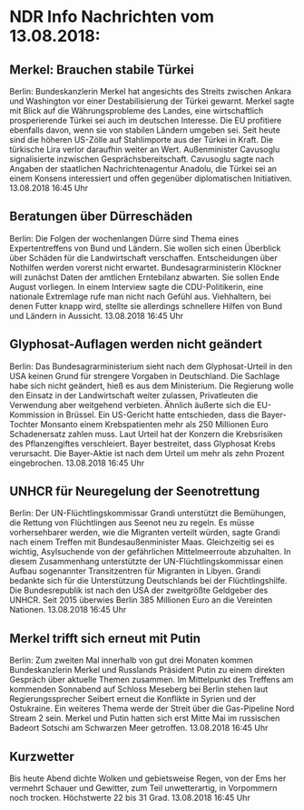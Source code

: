# NDR Info Nachrichten vom 13.08.2018:


## Merkel: Brauchen stabile Türkei
Berlin:         Bundeskanzlerin Merkel hat angesichts des Streits zwischen Ankara und Washington vor einer Destabilisierung der Türkei gewarnt. Merkel sagte mit Blick auf die Währungsprobleme des Landes, eine wirtschaftlich prosperierende Türkei sei auch im deutschen Interesse. Die EU profitiere ebenfalls davon, wenn sie von stabilen Ländern umgeben sei. Seit heute sind die höheren US-Zölle auf Stahlimporte aus der Türkei in Kraft. Die türkische Lira verlor daraufhin weiter an Wert. Außenminister Cavusoglu signalisierte inzwischen Gesprächsbereitschaft. Cavusoglu sagte nach Angaben der staatlichen Nachrichtenagentur Anadolu, die Türkei sei an einem Konsens interessiert und offen gegenüber diplomatischen Initiativen. 13.08.2018 16:45 Uhr 

## Beratungen über Dürreschäden
Berlin: Die Folgen der wochenlangen Dürre sind Thema eines Expertentreffens von Bund und Ländern. Sie wollen sich einen Überblick über Schäden für die Landwirtschaft verschaffen. Entscheidungen über Nothilfen werden vorerst nicht erwartet. Bundesagrarministerin Klöckner will zunächst Daten der amtlichen Erntebilanz abwarten. Sie sollen Ende August vorliegen. In einem Interview sagte die CDU-Politikerin, eine nationale Extremlage rufe man nicht nach Gefühl aus. Viehhaltern, bei denen Futter knapp wird, stellte sie allerdings schnellere Hilfen von Bund und Ländern in Aussicht. 13.08.2018 16:45 Uhr 

## Glyphosat-Auflagen werden nicht geändert
Berlin: Das Bundesagrarministerium sieht nach dem Glyphosat-Urteil in den USA keinen Grund für strengere Vorgaben in Deutschland. Die Sachlage habe sich nicht geändert, hieß es aus dem Ministerium. Die Regierung wolle den Einsatz in der Landwirtschaft weiter zulassen, Privatleuten die Verwendung aber weitgehend verbieten. Ähnlich äußerte sich die EU-Kommission in Brüssel. Ein US-Gericht hatte entschieden, dass die Bayer-Tochter Monsanto einem Krebspatienten mehr als 250 Millionen Euro Schadenersatz zahlen muss. Laut Urteil hat der Konzern die Krebsrisiken des Pflanzengiftes verschleiert. Bayer bestreitet, dass Glyphosat Krebs verursacht. Die Bayer-Aktie ist nach dem Urteil um mehr als zehn Prozent eingebrochen. 13.08.2018 16:45 Uhr 

## UNHCR für Neuregelung der Seenotrettung
Berlin: Der UN-Flüchtlingskommissar Grandi unterstützt die Bemühungen, die Rettung von Flüchtlingen aus Seenot neu zu regeln. Es müsse vorhersehbarer werden, wie die Migranten verteilt würden, sagte Grandi nach einem Treffen mit Bundesaußenminister Maas. Gleichzeitig sei es wichtig, Asylsuchende von der gefährlichen Mittelmeerroute abzuhalten. In diesem Zusammenhang unterstützte der UN-Flüchtlingskommissar einen Aufbau sogenannter Transitzentren für Migranten in Libyen. Grandi bedankte sich für die Unterstützung Deutschlands bei der Flüchtlingshilfe. Die Bundesrepublik ist nach den USA der zweitgrößte Geldgeber des UNHCR. Seit 2015 überwies Berlin 385 Millionen Euro an die Vereinten Nationen. 13.08.2018 16:45 Uhr 

## Merkel trifft sich erneut mit Putin
Berlin: Zum zweiten Mal innerhalb von gut drei Monaten kommen Bundeskanzlerin Merkel und Russlands Präsident Putin zu einem direkten Gespräch über aktuelle Themen zusammen. Im Mittelpunkt des Treffens am kommenden Sonnabend auf Schloss Meseberg bei Berlin stehen laut Regierungssprecher Seibert erneut die Konflikte in Syrien und der Ostukraine. Ein weiteres Thema werde der Streit über die Gas-Pipeline Nord Stream 2 sein. Merkel und Putin hatten sich erst Mitte Mai im russischen Badeort Sotschi am Schwarzen Meer getroffen. 13.08.2018 16:45 Uhr 

## Kurzwetter
Bis heute Abend dichte Wolken und gebietsweise Regen, von der Ems her vermehrt Schauer und Gewitter, zum Teil unwetterartig, in Vorpommern noch trocken. Höchstwerte 22 bis 31 Grad. 13.08.2018 16:45 Uhr 
